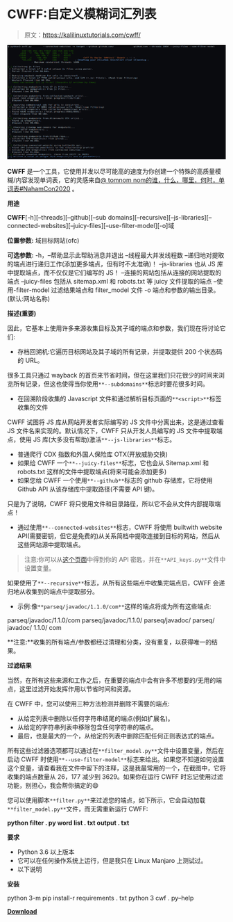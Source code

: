 # CWFF:自定义模糊词汇列表

> 原文：<https://kalilinuxtutorials.com/cwff/>

[![CWFF : Custom Wordlists For Fuzzing](img//47d72acdf7cc28f83246203f2f142036.png "CWFF : Custom Wordlists For Fuzzing")](https://1.bp.blogspot.com/-92b8AkFUS58/XzA7ICbZ8EI/AAAAAAAAHSc/CoJ2oWoE-lsFRhVZ_VcFj2EbBp4l58tCACLcBGAsYHQ/s728/CWFF%25281%2529.png)

**CWFF** 是一个工具，它使用并发以尽可能高的速度为你创建一个特殊的高质量模糊/内容发现单词表，它的灵感来自[@ tomnom nom](https://github.com/tomnomnom)[的谁，什么，哪里，何时，单词表#NahamCon2020](https://www.youtube.com/watch?v=W4_QCSIujQ4) 。

**用途**

**CWFF**[-h][–threads][–github][–sub domains][–recursive][–js-libraries][–connected-websites][–juicy-files][–use-filter-model][-o]域

**位置参数:**
域目标网站(ofc)

**可选参数:**
-h，–帮助显示此帮助消息并退出
–线程最大并发线程数
–递归地对提取的端点进行递归工作(添加更多端点，但有时不太准确)！
–js-libraries 也从 JS 库中提取端点，而不仅仅是它们编写的 JS！
–连接的网站包括从连接的网站提取的端点
–juicy-files 包括从 sitemap.xml 和 robots.txt 等 juicy 文件提取的端点
–使用-filter-model 过滤结果端点和 filter_model 文件
-o 端点和参数的输出目录。(默认:网站名称)

**描述(重要)**

因此，它基本上使用许多来源收集目标及其子域的端点和参数，我们现在将讨论它们:

*   存档回溯机:它遍历目标网站及其子域的所有记录，并提取提供 200 个状态码的 URL。

很多工具只通过 wayback 的首页来节省时间，但在这里我们只花很少的时间来浏览所有记录，但这也使得当你使用`**--subdomains**`标志时要花很多时间。

*   在回溯阶段收集的 Javascript 文件和通过解析目标页面的`**<script>**`标签收集的文件

CWFF 试图将 JS 库从网站开发者实际编写的 JS 文件中分离出来，这是通过查看 JS 文件名来实现的。默认情况下，CWFF 只从开发人员编写的 JS 文件中提取端点，使用 JS 库(大多没有帮助)激活`**--js-libraries**`标志。

*   普通爬行 CDX 指数和外国人保险库 OTX(开放威胁交换)
*   如果给 CWFF 一个`**--juicy-files**`标志，它也会从 Sitemap.xml 和 robots.txt 这样的文件中提取端点(将来可能会添加更多)
*   如果您给 CWFF 一个使用`**--github**`标志的 github 存储库，它将使用 Github API 从该存储库中提取路径(不需要 API 键)。

只是为了说明，CWFF 将只使用文件和目录路径，所以它不会从文件内部提取端点！

*   通过使用`**--connected-websites**`标志，CWFF 将使用 builtwith website API(需要密钥，但它是免费的)从关系简档中提取连接到目标的网站，然后从这些网站源中提取端点。

> 注意:你可以从[这个页面](https://api.builtwith.com/relationships-api)中得到你的 API 密匙，并在`**API_keys.py**`文件中设置变量。

如果使用了`**--recursive**`标志，从所有这些端点中收集完端点后，CWFF 会递归地从收集到的端点中提取部分。

*   示例:像`**parseq/javadoc/1.1.0/com**`这样的端点将成为所有这些端点:

parseq/javadoc/1.1.0/com
parseq/javadoc/1.1.0/
parseq/javadoc/
parseq/
javadoc/
1.1.0/
com

**注意:**收集的所有端点/参数都经过清理和分类，没有重复，以获得唯一的结果。

**过滤结果**

当然，在所有这些来源和工作之后，在重要的端点中会有许多不想要的/无用的端点，这里过滤开始发挥作用以节省时间和资源。

在 CWFF 中，您可以使用三种方法检测并删除不需要的端点:

*   从给定列表中删除以任何字符串结尾的端点(例如扩展名)。
*   从给定的字符串列表中移除包含任何字符串的端点。
*   最后，也是最大的一个，从给定的列表中删除匹配任何正则表达式的端点。

所有这些过滤器选项都可以通过在`**filter_model.py**`文件中设置变量，然后在启动 CWFF 时使用`**--use-filter-model**`标志来给出。如果您不知道如何设置这个变量，请查看我在文件中留下的注释，这是我最常用的一个，在截图中，它将收集的端点数量从 26，177 减少到 3629。如果你在运行 CWFF 时忘记使用过滤功能，别担心，我会帮你搞定的😄

您可以使用脚本`**filter.py**`来过滤您的端点，如下所示，它会自动加载`**filter_model.py**`文件，而无需重新运行 CWFF:

**python filter . py word list . txt output . txt**

**要求**

*   Python 3.6 以上版本
*   它可以在任何操作系统上运行，但是我只在 Linux Manjaro 上测试过。
*   以下说明

**安装**

python 3-m pip install-r requirements . txt
python 3 cwf . py–help

[**Download**](https://github.com/D4Vinci/CWFF)